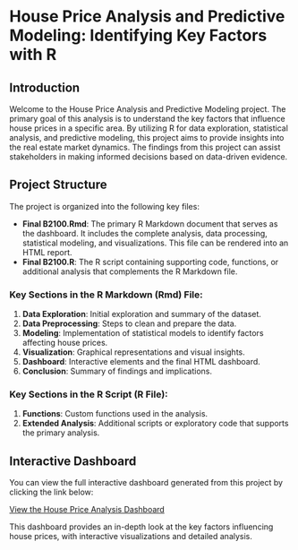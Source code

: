 # House Price Analysis and Predictive Modeling: Identifying Key Factors with R
## Introduction

Welcome to the House Price Analysis and Predictive Modeling project. The primary goal of this analysis is to understand the key factors that influence house prices in a specific area. By utilizing R for data exploration, statistical analysis, and predictive modeling, this project aims to provide insights into the real estate market dynamics. The findings from this project can assist stakeholders in making informed decisions based on data-driven evidence.
## Project Structure

The project is organized into the following key files:

- **Final B2100.Rmd**: The primary R Markdown document that serves as the dashboard. It includes the complete analysis, data processing, statistical modeling, and visualizations. This file can be rendered into an HTML report.
- **Final B2100.R**: The R script containing supporting code, functions, or additional analysis that complements the R Markdown file.

### Key Sections in the R Markdown (Rmd) File:
1. **Data Exploration**: Initial exploration and summary of the dataset.
2. **Data Preprocessing**: Steps to clean and prepare the data.
3. **Modeling**: Implementation of statistical models to identify factors affecting house prices.
4. **Visualization**: Graphical representations and visual insights.
5. **Dashboard**: Interactive elements and the final HTML dashboard.
6. **Conclusion**: Summary of findings and implications.

### Key Sections in the R Script (R File):
1. **Functions**: Custom functions used in the analysis.
2. **Extended Analysis**: Additional scripts or exploratory code that supports the primary analysis.

## Interactive Dashboard

You can view the full interactive dashboard generated from this project by clicking the link below:

[View the House Price Analysis Dashboard](https://github.com/Niv561/R-Project-Niv-Yosef/blob/main/Niv%20Yosef%20Final%20B2100.html)

This dashboard provides an in-depth look at the key factors influencing house prices, with interactive visualizations and detailed analysis.

